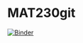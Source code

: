 # MAT230git
[![Binder](https://mybinder.org/badge_logo.svg)](https://mybinder.org/v2/gh/galendal/MAT230git.git/HEAD?labpath=Introduction.ipynb)
